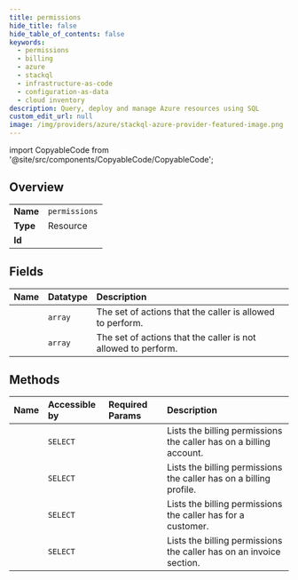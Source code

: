 ```yaml
---
title: permissions
hide_title: false
hide_table_of_contents: false
keywords:
  - permissions
  - billing
  - azure    
  - stackql
  - infrastructure-as-code
  - configuration-as-data
  - cloud inventory
description: Query, deploy and manage Azure resources using SQL
custom_edit_url: null
image: /img/providers/azure/stackql-azure-provider-featured-image.png
---
```


import CopyableCode from '@site/src/components/CopyableCode/CopyableCode';




## Overview
<table><tbody>
<tr><td><b>Name</b></td><td><code>permissions</code></td></tr>
<tr><td><b>Type</b></td><td>Resource</td></tr>
<tr><td><b>Id</b></td><td><CopyableCode code="azure.billing.permissions" /></td></tr>
</tbody></table>

## Fields
| Name | Datatype | Description |
|:-----|:---------|:------------|
| <CopyableCode code="actions" /> | `array` | The set of actions that the caller is allowed to perform. |
| <CopyableCode code="notActions" /> | `array` | The set of actions that the caller is not allowed to perform. |
## Methods
| Name | Accessible by | Required Params | Description |
|:-----|:--------------|:----------------|:------------|
| <CopyableCode code="list_by_billing_account" /> | `SELECT` | <CopyableCode code="billingAccountName" /> | Lists the billing permissions the caller has on a billing account. |
| <CopyableCode code="list_by_billing_profile" /> | `SELECT` | <CopyableCode code="billingAccountName, billingProfileName" /> | Lists the billing permissions the caller has on a billing profile. |
| <CopyableCode code="list_by_customer" /> | `SELECT` | <CopyableCode code="billingAccountName, customerName" /> | Lists the billing permissions the caller has for a customer. |
| <CopyableCode code="list_by_invoice_sections" /> | `SELECT` | <CopyableCode code="billingAccountName, billingProfileName, invoiceSectionName" /> | Lists the billing permissions the caller has on an invoice section. |
